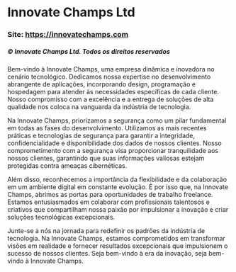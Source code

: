 # Innovate Champs Ltd

### Site: https://innovatechamps.com
##### © Innovate Champs Ltd. Todos os direitos reservados

Bem-vindo à Innovate Champs, uma empresa dinâmica e inovadora no cenário tecnológico. Dedicamos nossa expertise no desenvolvimento abrangente de aplicações, incorporando design, programação e hospedagem para atender às necessidades específicas de cada cliente. Nosso compromisso com a excelência e a entrega de soluções de alta qualidade nos coloca na vanguarda da indústria de tecnologia.

Na Innovate Champs, priorizamos a segurança como um pilar fundamental em todas as fases do desenvolvimento. Utilizamos as mais recentes práticas e tecnologias de segurança para garantir a integridade, confidencialidade e disponibilidade dos dados de nossos clientes. Nosso comprometimento com a segurança visa proporcionar tranquilidade aos nossos clientes, garantindo que suas informações valiosas estejam protegidas contra ameaças cibernéticas.

Além disso, reconhecemos a importância da flexibilidade e da colaboração em um ambiente digital em constante evolução. É por isso que, na Innovate Champs, abrimos as portas para oportunidades de trabalho freelance. Estamos entusiasmados em colaborar com profissionais talentosos e criativos que compartilham nossa paixão por impulsionar a inovação e criar soluções tecnológicas excepcionais.

Junte-se a nós na jornada para redefinir os padrões da indústria de tecnologia. Na Innovate Champs, estamos comprometidos em transformar visões em realidade e fornecer resultados excepcionais que impulsionem o sucesso de nossos clientes. Seja bem-vindo à era da inovação, seja bem-vindo à Innovate Champs.
